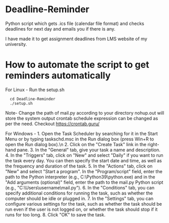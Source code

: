 # Deadline-Reminder
Python script which gets .ics file (calendar file format) and checks deadlines for next day and emails you if there is any.

I have made it to get assignment deadlines from LMS website of my university.

# How to automate the script to get reminders automatically
For Linux -
Run the setup.sh

      cd Deadline-Reminder
      ./setup.sh
Note- Change the path of mail.py according to your directory
      nohup.out will store the system output
      crontab schedule expression can be changed as per the need. Checkout https://crontab.guru/
      
For Windows -
    1. Open the Task Scheduler by searching for it in the Start Menu or by typing taskschd.msc in the Run dialog box (press Win+R to open the Run dialog box).\n
    2. Click on the "Create Task" link in the right-hand pane.
    3. In the "General" tab, give your task a name and description.
    4. In the "Triggers" tab, click on "New" and select "Daily" if you want to run the task every day. You can then specify the start date and time, as well as the frequency and duration of the task.
    5. In the "Actions" tab, click on "New" and select "Start a program". In the "Program/script" field, enter the path to the Python interpreter (e.g., C:\Python39\python.exe) and in the "Add arguments (optional)" field, enter the path to the mail.py Python script (e.g., "C:\Users\username\mail.py").
    6. In the "Conditions" tab, you can specify additional conditions for running the task, such as whether the computer should be idle or plugged in.
    7. In the "Settings" tab, you can configure various settings for the task, such as whether the task should be run even if the user is not logged on, or whether the task should stop if it runs for too long.
    8. Click "OK" to save the task.

